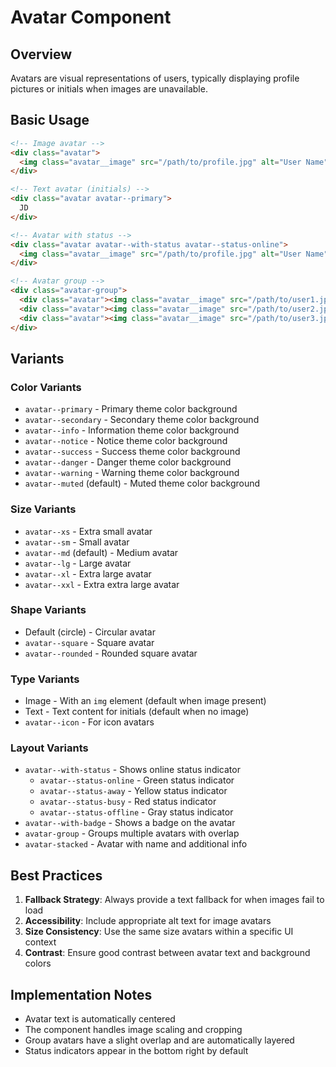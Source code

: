 # Avatar Component

## Overview
Avatars are visual representations of users, typically displaying profile pictures or initials when images are unavailable.

## Basic Usage

```html
<!-- Image avatar -->
<div class="avatar">
  <img class="avatar__image" src="/path/to/profile.jpg" alt="User Name">
</div>

<!-- Text avatar (initials) -->
<div class="avatar avatar--primary">
  JD
</div>

<!-- Avatar with status -->
<div class="avatar avatar--with-status avatar--status-online">
  <img class="avatar__image" src="/path/to/profile.jpg" alt="User Name">
</div>

<!-- Avatar group -->
<div class="avatar-group">
  <div class="avatar"><img class="avatar__image" src="/path/to/user1.jpg" alt="User 1"></div>
  <div class="avatar"><img class="avatar__image" src="/path/to/user2.jpg" alt="User 2"></div>
  <div class="avatar"><img class="avatar__image" src="/path/to/user3.jpg" alt="User 3"></div>
</div>
```

## Variants

### Color Variants
- `avatar--primary` - Primary theme color background
- `avatar--secondary` - Secondary theme color background
- `avatar--info` - Information theme color background
- `avatar--notice` - Notice theme color background
- `avatar--success` - Success theme color background
- `avatar--danger` - Danger theme color background
- `avatar--warning` - Warning theme color background
- `avatar--muted` (default) - Muted theme color background

### Size Variants
- `avatar--xs` - Extra small avatar
- `avatar--sm` - Small avatar
- `avatar--md` (default) - Medium avatar
- `avatar--lg` - Large avatar
- `avatar--xl` - Extra large avatar
- `avatar--xxl` - Extra extra large avatar

### Shape Variants
- Default (circle) - Circular avatar
- `avatar--square` - Square avatar
- `avatar--rounded` - Rounded square avatar

### Type Variants
- Image - With an `img` element (default when image present)
- Text - Text content for initials (default when no image)
- `avatar--icon` - For icon avatars

### Layout Variants
- `avatar--with-status` - Shows online status indicator
  - `avatar--status-online` - Green status indicator
  - `avatar--status-away` - Yellow status indicator
  - `avatar--status-busy` - Red status indicator
  - `avatar--status-offline` - Gray status indicator
- `avatar--with-badge` - Shows a badge on the avatar
- `avatar-group` - Groups multiple avatars with overlap
- `avatar-stacked` - Avatar with name and additional info

## Best Practices

1. **Fallback Strategy**: Always provide a text fallback for when images fail to load
2. **Accessibility**: Include appropriate alt text for image avatars
3. **Size Consistency**: Use the same size avatars within a specific UI context
4. **Contrast**: Ensure good contrast between avatar text and background colors

## Implementation Notes

- Avatar text is automatically centered
- The component handles image scaling and cropping
- Group avatars have a slight overlap and are automatically layered
- Status indicators appear in the bottom right by default